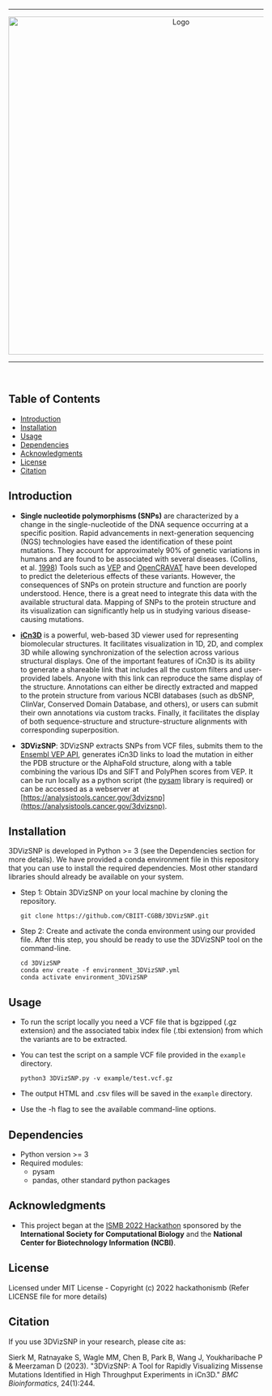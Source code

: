 ***

<p align="center">
  <img width="666" alt="Logo" src="https://github.com/CBIIT-CGBB/3DVizSNP/assets/56087985/83be1453-ce64-42dc-accb-d06a0c95bcf3">
</p>


***

</br>

## Table of Contents
- [Introduction](#Introduction)
- [Installation](#Installation)
- [Usage](#Usage)
- [Dependencies](#Dependencies)
- [Acknowledgments](#Acknowledgments)
- [License](#License)
- [Citation](#Citation)

## Introduction

- **Single nucleotide polymorphisms (SNPs)** are characterized by a change in the single-nucleotide of the DNA sequence occurring at a specific position. Rapid advancements in next-generation sequencing (NGS) technologies have eased the identification of these point mutations. They account for approximately 90% of genetic variations in humans and are found to be associated with several diseases. (Collins, et al. [1998](https://genome.cshlp.org/content/8/12/1229.short)) Tools such as [VEP](https://useast.ensembl.org/info/docs/tools/vep/index.html) and [OpenCRAVAT](https://opencravat.org) have been developed to predict the deleterious effects of these variants. However, the consequences of SNPs on protein structure and function are poorly understood. Hence, there is a great need to integrate this data with the available structural data. Mapping of SNPs to the protein structure and its visualization can significantly help us in studying various disease-causing mutations.

- **[iCn3D](https://www.ncbi.nlm.nih.gov/Structure/icn3d/)** is a powerful, web-based 3D viewer used for representing biomolecular structures. It facilitates visualization in 1D, 2D, and complex 3D while allowing synchronization of the selection across various structural displays. One of the important features of iCn3D is its ability to generate a shareable link that includes all the custom filters and user-provided labels. Anyone with this link can reproduce the same display of the structure. Annotations can either be directly extracted and mapped to the protein structure from various NCBI databases (such as dbSNP, ClinVar, Conserved Domain Database, and others), or users can submit their own annotations via custom tracks. Finally, it facilitates the display of both sequence-structure and structure-structure alignments with corresponding superposition.

- **3DVizSNP**: 3DVizSNP extracts SNPs from VCF files, submits them to the [Ensembl VEP API](https://rest.ensembl.org/#VEP), generates iCn3D links to load the mutation in either the PDB structure or the AlphaFold structure, along with a table combining the various IDs and SIFT and PolyPhen scores from VEP. It can be run locally as a python script (the [pysam](https://pysam.readthedocs.io/en/latest/installation.html) library is required) or can be accessed as a webserver at [https://analysistools.cancer.gov/3dvizsnp](https://analysistools.cancer.gov/3dvizsnp).

## Installation
3DVizSNP is developed in Python >= 3 (see the Dependencies section for more details). We have provided a conda environment file in this repository that you can use to install the required dependencies. Most other standard libraries should already be available on your system.

- Step 1: Obtain 3DVizSNP on your local machine by cloning the repository.

  ```
  git clone https://github.com/CBIIT-CGBB/3DVizSNP.git 
  ```

- Step 2: Create and activate the conda environment using our provided file. After this step, you should be ready to use the 3DVizSNP tool on the command-line.

  ```
  cd 3DVizSNP
  conda env create -f environment_3DVizSNP.yml
  conda activate environment_3DVizSNP
  ```

## Usage

- To run the script locally you need a VCF file that is bgzipped (.gz extension) and the associated tabix index file (.tbi extension) from which the variants are to be extracted. 

- You can test the script on a sample VCF file provided in the `example` directory.

  ```
  python3 3DVizSNP.py -v example/test.vcf.gz 
  ```

- The output HTML and .csv files will be saved in the `example` directory.

- Use the -h flag to see the available command-line options.

## Dependencies
- Python version >= 3
- Required modules:
  * pysam
  * pandas, other standard python packages

## Acknowledgments
- This project began at the [ISMB 2022 Hackathon](https://github.com/hackathonismb/VizSNP-St) sponsored by the **International Society for Computational Biology** and the **National Center for Biotechnology Information (NCBI)**.

## License
Licensed under MIT License - Copyright (c) 2022 hackathonismb (Refer LICENSE file for more details)

## Citation
If you use 3DVizSNP in your research, please cite as: </br>

Sierk M, Ratnayake S, Wagle MM, Chen B, Park B, Wang J, Youkharibache P & Meerzaman D (2023). "3DVizSNP: A Tool for Rapidly Visualizing Missense Mutations Identified in High Throughput Experiments in iCn3D." <i>BMC Bioinformatics</i>, 24(1):244.
